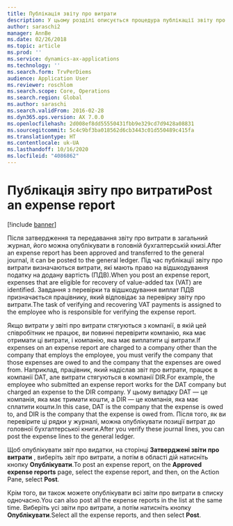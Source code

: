```yaml
---
title: Публікація звіту про витрати
description: У цьому розділі описується процедура публікації звіту про витрати для головної бухгалтерської книги.
author: saraschi2
manager: AnnBe
ms.date: 02/26/2018
ms.topic: article
ms.prod: ''
ms.service: dynamics-ax-applications
ms.technology: ''
ms.search.form: TrvPerDiems
audience: Application User
ms.reviewer: roschlom
ms.search.scope: Core, Operations
ms.search.region: Global
ms.author: saraschi
ms.search.validFrom: 2016-02-28
ms.dyn365.ops.version: AX 7.0.0
ms.openlocfilehash: 2d008ef8dd55550431fbb9e329cd7d9428a08831
ms.sourcegitcommit: 5c4c9bf3ba018562d6cb3443c01d550489c415fa
ms.translationtype: HT
ms.contentlocale: uk-UA
ms.lasthandoff: 10/16/2020
ms.locfileid: "4086862"
---
```

# <a name="post-an-expense-report"></a><span data-ttu-id="27dea-103">Публікація звіту про витрати</span><span class="sxs-lookup"><span data-stu-id="27dea-103">Post an expense report</span></span>

[!include [banner](../includes/banner.md)]

<span data-ttu-id="27dea-104">Після затвердження та передавання звіту про витрати в загальний журнал, його можна опублікувати в головній бухгалтерській книзі.</span><span class="sxs-lookup"><span data-stu-id="27dea-104">After an expense report has been approved and transferred to the general journal, it can be posted to the general ledger.</span></span> <span data-ttu-id="27dea-105">Під час публікації звіту про витрати визначаються витрати, які мають право на відшкодування податку на додану вартість (ПДВ).</span><span class="sxs-lookup"><span data-stu-id="27dea-105">When you post an expense report, expenses that are eligible for recovery of value-added tax (VAT) are identified.</span></span> <span data-ttu-id="27dea-106">Завдання з перевірки та відшкодування виплат ПДВ призначається працівнику, який відповідає за перевірку звіту про витрати.</span><span class="sxs-lookup"><span data-stu-id="27dea-106">The task of verifying and recovering VAT payments is assigned to the employee who is responsible for verifying the expense report.</span></span>

<span data-ttu-id="27dea-107">Якщо витрати у звіті про витрати стягуються з компанії, в якій цей співробітник не працює, ви повинні перевірити компанію, яка має отримати ці витрати, і компанію, яка має виплатити ці витрати.</span><span class="sxs-lookup"><span data-stu-id="27dea-107">If expenses on an expense report are charged to a company other than the company that employs the employee, you must verify the company that those expenses are owed to and the company that the expenses are owed from.</span></span> <span data-ttu-id="27dea-108">Наприклад, працівник, який надіслав звіт про витрати, працює в компанії DAT, але витрати стягуються в компанії DIR.</span><span class="sxs-lookup"><span data-stu-id="27dea-108">For example, the employee who submitted an expense report works for the DAT company but charged an expense to the DIR company.</span></span> <span data-ttu-id="27dea-109">У цьому випадку DAT — це компанія, яка має тримати кошти, а DIR — це компанія, яка має сплатити кошти.</span><span class="sxs-lookup"><span data-stu-id="27dea-109">In this case, DAT is the company that the expense is owed to, and DIR is the company that the expense is owed from.</span></span> <span data-ttu-id="27dea-110">Після того, як ви перевірите ці рядки у журналі, можна опублікувати позиції витрат до головної бухгалтерської книги.</span><span class="sxs-lookup"><span data-stu-id="27dea-110">After you verify these journal lines, you can post the expense lines to the general ledger.</span></span>

<span data-ttu-id="27dea-111">Щоб опублікувати звіт про видатки, на сторінці **Затверджені звіти про витрати** , виберіть звіт про витрати, а потім в області дій натисніть кнопку **Опублікувати**.</span><span class="sxs-lookup"><span data-stu-id="27dea-111">To post an expense report, on the **Approved expense reports** page, select the expense report, and then, on the Action Pane, select **Post**.</span></span>

<span data-ttu-id="27dea-112">Крім того, ви також можете опублікувати всі звіти про витрати в списку одночасно.</span><span class="sxs-lookup"><span data-stu-id="27dea-112">You can also post all the expense reports in the list at the same time.</span></span> <span data-ttu-id="27dea-113">Виберіть усі звіти про витрати, а потім натисніть кнопку **Опублікувати**.</span><span class="sxs-lookup"><span data-stu-id="27dea-113">Select all the expense reports, and then select **Post**.</span></span>
